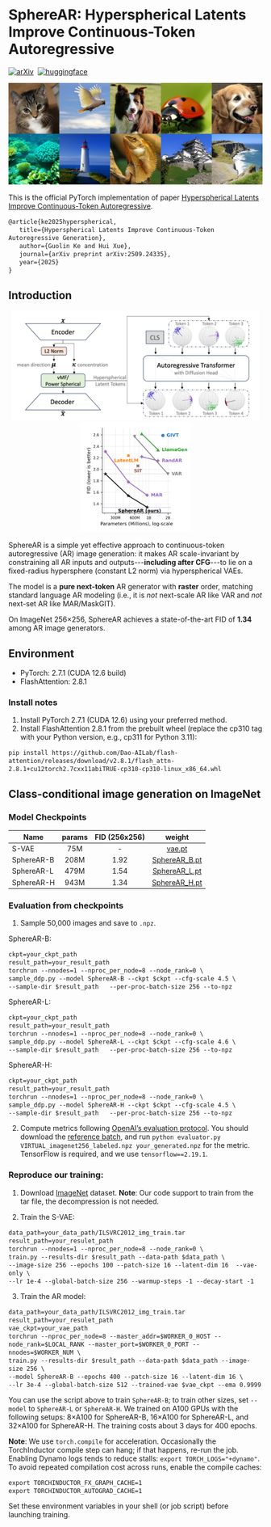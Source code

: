 # SphereAR: Hyperspherical Latents Improve Continuous-Token Autoregressive

[![arXiv](https://img.shields.io/badge/arXiv-2509.24335-b31b1b.svg)](https://arxiv.org/abs/2509.24335)&nbsp;
[![huggingface](https://img.shields.io/badge/%F0%9F%A4%97%20HuggingFace-SphereAR-yellow)](https://huggingface.co/guolinke/SphereAR)&nbsp;


<p align="center">
<img src="figures/grid.jpg" width=720>
<p>

This is the official PyTorch implementation of paper [Hyperspherical Latents Improve Continuous-Token Autoregressive](https://arxiv.org/abs/2509.24335).

```
@article{ke2025hyperspherical,
   title={Hyperspherical Latents Improve Continuous-Token Autoregressive Generation}, 
   author={Guolin Ke and Hui Xue},
   journal={arXiv preprint arXiv:2509.24335},
   year={2025}
}
```


## Introduction

<p align="center"><img src="figures/overview.png" width=490><img src="figures/fid_vs_params.png" width=218></p>

SphereAR is a simple yet effective approach to continuous-token autoregressive (AR) image generation: it makes AR scale-invariant by constraining all AR inputs and outputs---**including after CFG**---to lie on a fixed-radius hypersphere (constant L2 norm) via hyperspherical VAEs. 

The model is a **pure next-token** AR generator with **raster** order, matching standard language AR modeling (i.e., it is *not* next-scale AR like VAR and *not* next-set AR like MAR/MaskGIT). 

On ImageNet 256×256, SphereAR achieves a state-of-the-art FID of **1.34** among AR image generators.


## Environment

- PyTorch: 2.7.1 (CUDA 12.6 build)
- FlashAttention: 2.8.1

### Install notes
1.	Install PyTorch 2.7.1 (CUDA 12.6) using your preferred method.
2.	Install FlashAttention 2.8.1 from the prebuilt wheel (replace the cp310 tag with your Python version, e.g., cp311 for Python 3.11):
```shell
pip install https://github.com/Dao-AILab/flash-attention/releases/download/v2.8.1/flash_attn-2.8.1+cu12torch2.7cxx11abiTRUE-cp310-cp310-linux_x86_64.whl
```


## Class-conditional image generation on ImageNet

### Model Checkpoints 

Name | params | FID (256x256) | weight 
--- |:---:|:---:|:---:|
S-VAE | 75M | - | [vae.pt](https://huggingface.co/guolinke/SphereAR/blob/main/vae.pt)
SphereAR-B   | 208M | 1.92 | [SphereAR_B.pt](https://huggingface.co/guolinke/SphereAR/blob/main/SphereAR_B.pt)
SphereAR-L   | 479M | 1.54 | [SphereAR_L.pt](https://huggingface.co/guolinke/SphereAR/blob/main/SphereAR_L.pt)
SphereAR-H   | 943M | 1.34 | [SphereAR_H.pt](https://huggingface.co/guolinke/SphereAR/blob/main/SphereAR_H.pt)

### Evaluation from checkpoints

1. Sample 50,000 images and save to `.npz`.

SphereAR-B:
```shell
ckpt=your_ckpt_path
result_path=your_result_path
torchrun --nnodes=1 --nproc_per_node=8 --node_rank=0 \
sample_ddp.py --model SphereAR-B --ckpt $ckpt --cfg-scale 4.5 \
--sample-dir $result_path   --per-proc-batch-size 256 --to-npz
```

SphereAR-L:
```shell
ckpt=your_ckpt_path
result_path=your_result_path
torchrun --nnodes=1 --nproc_per_node=8 --node_rank=0 \
sample_ddp.py --model SphereAR-L --ckpt $ckpt --cfg-scale 4.6 \
--sample-dir $result_path   --per-proc-batch-size 256 --to-npz
```

SphereAR-H:
```shell
ckpt=your_ckpt_path
result_path=your_result_path
torchrun --nnodes=1 --nproc_per_node=8 --node_rank=0 \
sample_ddp.py --model SphereAR-H --ckpt $ckpt --cfg-scale 4.5 \
--sample-dir $result_path   --per-proc-batch-size 256 --to-npz
```

2. Compute metrics following [OpenAI’s evaluation protocol](https://github.com/openai/guided-diffusion/tree/main/evaluations). You should download the [reference batch](https://openaipublic.blob.core.windows.net/diffusion/jul-2021/ref_batches/imagenet/256/VIRTUAL_imagenet256_labeled.npz), and run `python evaluator.py VIRTUAL_imagenet256_labeled.npz your_generated.npz` for the metric. TensorFlow is required, and we use ```tensorflow==2.19.1```.


### Reproduce our training:

1. Download [ImageNet](http://image-net.org/download) dataset. **Note**: Our code support to train from the tar file, the decompression is not needed.

2. Train the S-VAE:

```shell
data_path=your_data_path/ILSVRC2012_img_train.tar
result_path=your_resulet_path
torchrun --nnodes=1 --nproc_per_node=8 --node_rank=0 \
train.py --results-dir $result_path --data-path $data_path \
--image-size 256 --epochs 100 --patch-size 16 --latent-dim 16  --vae-only \
--lr 1e-4 --global-batch-size 256 --warmup-steps -1 --decay-start -1
```

3. Train the AR model:

```shell
data_path=your_data_path/ILSVRC2012_img_train.tar
result_path=your_resulet_path
vae_ckpt=your_vae_path
torchrun --nproc_per_node=8 --master_addr=$WORKER_0_HOST --node_rank=$LOCAL_RANK --master_port=$WORKER_0_PORT --nnodes=$WORKER_NUM \
train.py --results-dir $result_path --data-path $data_path --image-size 256 \
--model SphereAR-B --epochs 400 --patch-size 16 --latent-dim 16 \
--lr 3e-4 --global-batch-size 512 --trained-vae $vae_ckpt --ema 0.9999
```
You can use the script above to train `SphereAR-B`; to train other sizes, set `--model` to `SphereAR-L` or `SphereAR-H`.
We trained on A100 GPUs with the following setups: 8×A100 for SphereAR-B, 16×A100 for SphereAR-L, and 32×A100 for SphereAR-H.
The training costs about 3 days for 400 epochs.

**Note**: We use `torch.compile` for acceleration. Occasionally the TorchInductor compile step can hang; if that happens, re-run the job. Enabling Dynamo logs tends to reduce stalls: `export TORCH_LOGS="+dynamo"`.  To avoid repeated compilation cost across runs, enable the compile caches:

```shell
export TORCHINDUCTOR_FX_GRAPH_CACHE=1
export TORCHINDUCTOR_AUTOGRAD_CACHE=1
```

Set these environment variables in your shell (or job script) before launching training.

